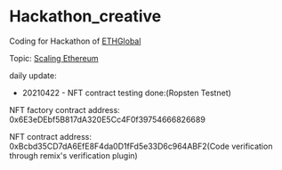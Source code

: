 # Hackathon_creative

Coding for Hackathon of [ETHGlobal](https://ethglobal.co/)

Topic: [Scaling Ethereum](https://scaling.ethglobal.co/)


daily update:

- 20210422 - NFT contract testing done:(Ropsten Testnet)

NFT factory contract address: 0x6E3eDEbf5B817dA320E5Cc4F0f39754666826689

NFT contract address: 0xBcbd35CD7dA6EfE8F4da0D1fFd5e33D6c964ABF2(Code verification through remix's verification plugin)
